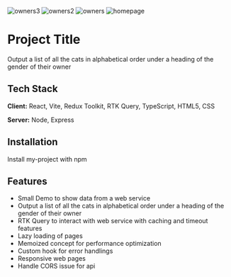 ![owners3](https://github.com/ss-adeptpro/pets-owners/assets/11929132/61f49e7a-7765-4679-94fe-af89f0f91620)
![owners2](https://github.com/ss-adeptpro/pets-owners/assets/11929132/3d6ccaa3-de4a-4e2c-8fbc-acdc833f081f)
![owners](https://github.com/ss-adeptpro/pets-owners/assets/11929132/20ebede9-5ba1-4215-85c3-3428350e2dea)
![homepage](https://github.com/ss-adeptpro/pets-owners/assets/11929132/37b26556-e9c1-49e8-84a0-f485536dab00)
# Project Title

Output a list of all the cats in alphabetical order under a heading of the gender of their owner

## Tech Stack

**Client:** React, Vite, Redux Toolkit, RTK Query, TypeScript, HTML5, CSS

**Server:** Node, Express

## Installation

Install my-project with npm

## Features

- Small Demo to show data from a web service
- Output a list of all the cats in alphabetical order under a heading of the gender of their owner
- RTK Query to interact with web service with caching and timeout features
- Lazy loading of pages
- Memoized concept for performance optimization
- Custom hook for error handlings
- Responsive web pages
- Handle CORS issue for api
